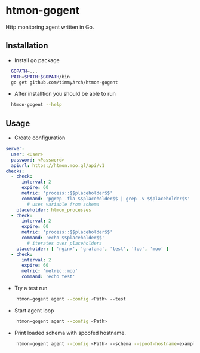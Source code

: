 # htmon-gogent
Http monitoring agent written in Go.

## Installation

* Install go package

```bash
  GOPATH=...
  PATH=$PATH:$GOPATH/bin
  go get github.com/timmyArch/htmon-gogent
```

* After installtion you should be able to run

```bash
  htmon-gogent --help
```

## Usage

* Create configuration

```yaml
server:
  user: <User>
  password: <Password>
  apiurl: https://htmon.moo.gl/api/v1
checks:
  - check:
      interval: 2
      expire: 60
      metric: 'process::$$placeholder$$'
      command: 'pgrep -fla $$placeholder$$ | grep -v $$placeholder$$'
		# uses variable from schema
    placeholder: htmon_processes
  - check:
      interval: 2
      expire: 60
      metric: 'process::$$placeholder$$'
      command: 'echo $$placeholder$$'
		# iterates over placeholders
    placeholder: [ 'nginx', 'grafana', 'test', 'foo', 'moo' ]
  - check:
      interval: 2
      expire: 60
      metric: 'metric::moo'
      command: 'echo test'
```

* Try a test run

```bash
	htmon-gogent agent --config <Path> --test
```

* Start agent loop

```bash
	htmon-gogent agent --config <Path>
```

* Print loaded schema with spoofed hostname.

```bash
	htmon-gogent agent --config <Path> --schema --spoof-hostname=example.org
```

